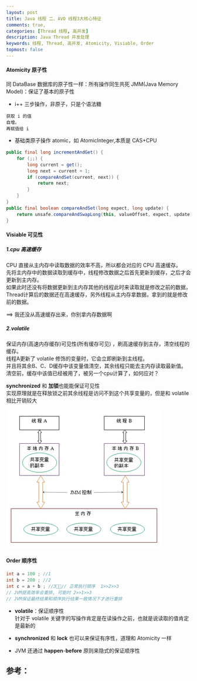 ```yaml
---
layout: post
title: Java 线程 二、AVO 线程3大核心特征
comments: true,
categories: [Thread 线程, 高并发]
description: Java Thread 并发处理
keywords: 线程, Thread, 高并发, Atomicity, Visiable, Order
topmost: false
---
```


#### Atomicity 原子性

同 DataBase 数据库的原子性一样：所有操作同生共死
JMM(Java Memory Model)：保证了基本的原子性

- i++  三步操作，非原子，只是个语法糖 

```
获取 i 的值
自增。
再赋值给 i
```

- 基础类原子操作 atomic，如 AtomicInteger,本质是 CAS+CPU

```java
public final long incrementAndGet() {
    for (;;) {
        long current = get();
        long next = current + 1;
        if (compareAndSet(current, next)) {
            return next;
    	}
	}
}
public final boolean compareAndSet(long expect, long update) {
    return unsafe.compareAndSwapLong(this, valueOffset, expect, update);
}
```



#### Visiable 可见性

##### 1.cpu **高速缓存**

CPU 直接从主内存中读取数据的效率不高，所以都会对应的 CPU 高速缓存。  
先将主内存中的数据读取到缓存中，线程修改数据之后首先更新到缓存，之后才会更新到主内存。   
如果此时还没有将数据更新到主内存其他的线程此时来读取就是修改之前的数据，Thread计算后的数据还在高速缓存，另外线程从主内存拿数据，拿到的就是修改前的数据。

==> 我还没从高速缓存出来，你别拿内存数据啊

##### 2.volatile

保证内存(高速内存缓存)可见性(所有缓存可见) ，刷高速缓存到主存，清空线程的缓存。  
线程A更新了 volatile 修饰的变量时，它会立即刷新到主线程。  
并且将其余B、C、D缓存中该变量值清空，其余线程只能去主内存读取最新值。  
清空前，缓存中该值已经被用了，被另一个cpu计算了，如何应对？

**synchronized** 和 **加锁**也能能保证可见性  
实现原理就是在释放锁之前其余线程是访问不到这个共享变量的，但是和 volatile 相比开销较大

![1607908217712](/images/posts/2016-07-01-thread-avo/1607908217712.png)



#### Order 顺序性

```java
int a = 100 ; //1
int b = 200 ; //2
int c = a + b ; //3// 正常执行顺序  1>>2>>3
// JVM提高效率会重排, 可能时 2>>1>>3
// JVM保证最终结果和顺序执行结果一致情况下才进行重排
```

- **volatile**：保证顺序性  
  针对于 volatile 关键字的写操作肯定是在读操作之前，也就是说读取的值肯定是最新的

- **synchronized** 和 **lock** 也可以来保证有序性，道理和 Atomicity 一样

- JVM 还通过 **happen**-**before** 原则来隐式的保证顺序性














## 参考：

